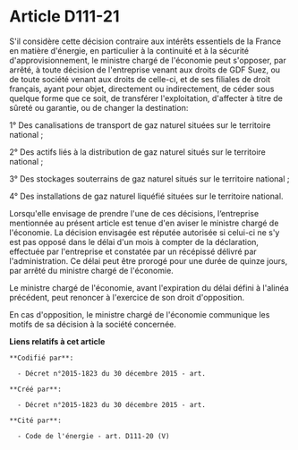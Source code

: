 # Article D111-21

S'il considère cette décision contraire aux intérêts essentiels de la France en matière d'énergie, en particulier à la
continuité et à la sécurité d'approvisionnement, le ministre chargé de l'économie peut s'opposer, par arrêté, à toute
décision de l'entreprise venant aux droits de GDF Suez, ou de toute société venant aux droits de celle-ci, et de ses filiales
de droit français, ayant pour objet, directement ou indirectement, de céder sous quelque forme que ce soit, de transférer
l'exploitation, d'affecter à titre de sûreté ou garantie, ou de changer la destination:

1° Des canalisations de transport de gaz naturel situées sur le territoire national ;

2° Des actifs liés à la distribution de gaz naturel situés sur le territoire national ;

3° Des stockages souterrains de gaz naturel situés sur le territoire national ;

4° Des installations de gaz naturel liquéfié situées sur le territoire national.

Lorsqu'elle envisage de prendre l'une de ces décisions, l‘entreprise mentionnée au présent article est tenue d'en aviser le
ministre chargé de l'économie. La décision envisagée est réputée autorisée si celui-ci ne s'y est pas opposé dans le délai
d'un mois à compter de la déclaration, effectuée par l'entreprise et constatée par un récépissé délivré par l'administration.
Ce délai peut être prorogé pour une durée de quinze jours, par arrêté du ministre chargé de l'économie.

Le ministre chargé de l'économie, avant l'expiration du délai défini à l'alinéa précédent, peut renoncer à l'exercice de son
droit d'opposition.

En cas d'opposition, le ministre chargé de l'économie communique les motifs de sa décision à la société concernée.

**Liens relatifs à cet article**

	**Codifié par**:

	  - Décret n°2015-1823 du 30 décembre 2015 - art.

	**Créé par**:

	  - Décret n°2015-1823 du 30 décembre 2015 - art.

	**Cité par**:

	  - Code de l'énergie - art. D111-20 (V)
